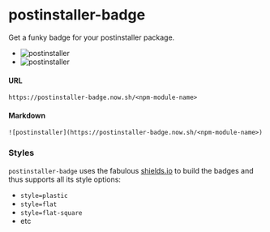 # postinstaller-badge

Get a funky badge for your postinstaller package.

+  ![postinstaller](https://postinstaller-badge.now.sh/postinstaller?style=flat-square)
+  ![postinstaller](https://postinstaller-badge.now.sh/lodash?style=flat-square)

#### URL

```
https://postinstaller-badge.now.sh/<npm-module-name>
```

#### Markdown
```
![postinstaller](https://postinstaller-badge.now.sh/<npm-module-name>)
```

### Styles
`postinstaller-badge` uses the fabulous [shields.io](https://shields.io) to build the badges and thus supports all its style options:

+   `style=plastic`
+   `style=flat`
+   `style=flat-square`
+   etc
